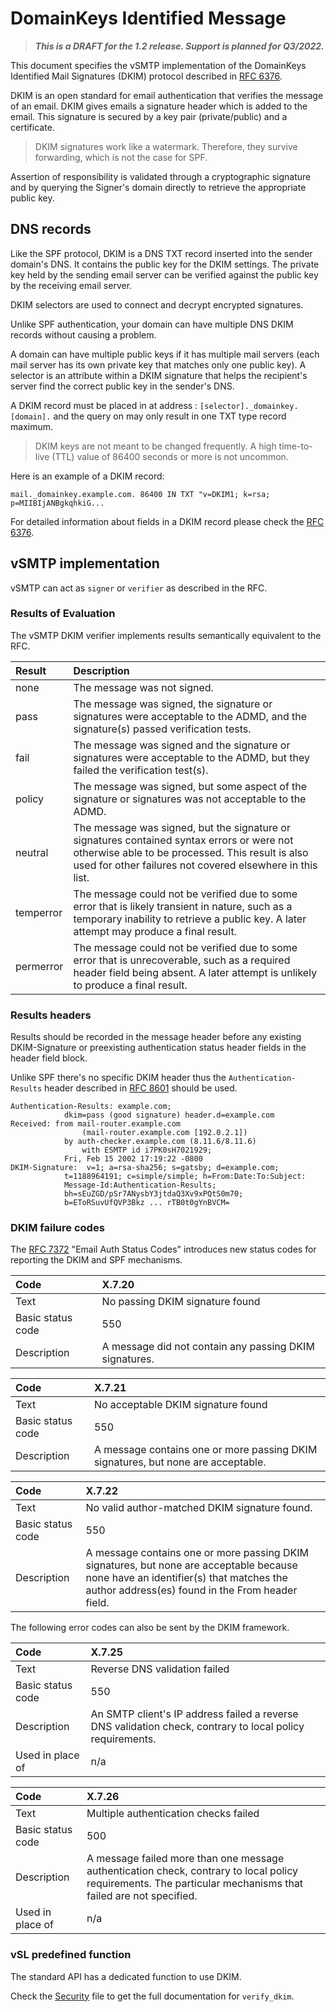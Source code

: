 # DomainKeys Identified Message

> ___This is a DRAFT for the 1.2 release. Support is planned for Q3/2022.___

This document specifies the vSMTP implementation of the DomainKeys Identified Mail Signatures (DKIM) protocol described in [RFC 6376](https://www.rfc-editor.org/rfc/rfc6376.html).

DKIM is an open standard for email authentication that verifies the message of an email. DKIM gives emails a signature header which is added to the email. This signature is secured by a key pair (private/public) and a certificate.

> DKIM signatures work like a watermark. Therefore, they survive forwarding, which is not the case for SPF.

Assertion of responsibility is validated through a cryptographic signature and by querying the Signer's domain directly to retrieve the appropriate public key.

## DNS records

Like the SPF protocol, DKIM is a DNS TXT record inserted into the sender domain's DNS. It contains the public key for the DKIM settings. The private key held by the sending email server can be verified against the public key by the receiving email server.

DKIM selectors are used to connect and decrypt encrypted signatures.

Unlike SPF authentication, your domain can have multiple DNS DKIM records without causing a problem.

A domain can have multiple public keys if it has multiple mail servers (each mail server has its own private key that matches only one public key). A selector is an attribute within a DKIM signature that helps the recipient's server find the correct public key in the sender's DNS.

A DKIM record must be placed in at address : `[selector]._domainkey.[domain].` and the query on may only result in one TXT type record maximum.

> DKIM keys are not meant to be changed frequently. A high time-to-live (TTL) value of 86400 seconds or more is not uncommon.

Here is an example of a DKIM record:

```shell
mail._domainkey.example.com. 86400 IN TXT "v=DKIM1; k=rsa; p=MIIBIjANBgkqhkiG...
```

For detailed information about fields in a DKIM record please check the [RFC 6376](https://www.rfc-editor.org/rfc/rfc6376.html#section-3.5).

## vSMTP implementation

vSMTP can act as `signer` or `verifier` as described in the RFC.

### Results of Evaluation

The vSMTP DKIM verifier implements results semantically equivalent to the RFC.

| Result    | Description                                                                                                                                                                                                  |
| :-------- | :----------------------------------------------------------------------------------------------------------------------------------------------------------------------------------------------------------- |
| none      | The message was not signed.                                                                                                                                                                                  |
| pass      | The message was signed, the signature or signatures were acceptable to the ADMD, and the signature(s) passed verification tests.                                                                             |
| fail      | The message was signed and the signature or signatures were acceptable to the ADMD, but they failed the verification test(s).                                                                                |
| policy    | The message was signed, but some aspect of the signature or signatures was not acceptable to the ADMD.                                                                                                       |
| neutral   | The message was signed, but the signature or signatures contained syntax errors or were not otherwise able to be processed.  This result is also used for other failures not covered elsewhere in this list. |
| temperror | The message could not be verified due to some error that is likely transient in nature, such as a temporary inability to retrieve a public key.  A later attempt may produce a final result.                 |
| permerror | The message could not be verified due to some error that is unrecoverable, such as a required header field being absent. A later attempt is unlikely to produce a final result.                              |

### Results headers

Results should be recorded in the message header before any existing DKIM-Signature or preexisting
authentication status header fields in the header field block.

Unlike SPF there's no specific DKIM header thus the `Authentication-Results` header described in [RFC 8601](https://www.rfc-editor.org/rfc/rfc8601#appendix-B) should be used.

```shell
Authentication-Results: example.com;
            dkim=pass (good signature) header.d=example.com
Received: from mail-router.example.com
                (mail-router.example.com [192.0.2.1])
            by auth-checker.example.com (8.11.6/8.11.6)
                with ESMTP id i7PK0sH7021929;
            Fri, Feb 15 2002 17:19:22 -0800
DKIM-Signature:  v=1; a=rsa-sha256; s=gatsby; d=example.com;
            t=1188964191; c=simple/simple; h=From:Date:To:Subject:
            Message-Id:Authentication-Results;
            bh=sEuZGD/pSr7ANysbY3jtdaQ3Xv9xPQtS0m70;
            b=EToRSuvUfQVP3Bkz ... rTB0t0gYnBVCM=
```

### DKIM failure codes

The [RFC 7372](https://www.rfc-editor.org/rfc/rfc7372.html#section-3) "Email Auth Status Codes" introduces new status codes for reporting the DKIM and SPF mechanisms.

| Code              | X.7.20                                                                                                                                 |
| :---------------- | :----------------------------------------------------------------------------------------------------------------------------------------------------------- |
| Text              | No passing DKIM signature found                                                                                                        |
| Basic status code | 550                                                                                                                                    |
| Description       | A message did not contain any passing DKIM signatures.                                                                                 |

| Code              | X.7.21                                                                           |
| :---------------- | :------------------------------------------------------------------------------- |
| Text              | No acceptable DKIM signature found                                               |
| Basic status code | 550                                                                              |
| Description       | A message contains one or more passing DKIM signatures, but none are acceptable. |

| Code              | X.7.22                                                                                                                                                                                 |
| :---------------- | :------------------------------------------------------------------------------------------------------------------------------------------------------------------------------------- |
| Text              | No valid author-matched DKIM signature found.                                                                                                                                          |
| Basic status code | 550                                                                                                                                                                                    |
| Description       | A message contains one or more passing DKIM signatures, but none are acceptable because none have an identifier(s) that matches the author address(es) found in the From header field. |

The following error codes can also be sent by the DKIM framework.

| Code              | X.7.25                                                                                                    |
| :---------------- | :----------------------------------------------------------------------------------------------------------------------------------------------------------- |
| Text              | Reverse DNS validation failed                                                                                                          |
| Basic status code | 550                                                                                                                                    |
| Description       | An SMTP client's IP address failed a reverse DNS validation check, contrary to local policy requirements.                              |
| Used in place of  | n/a                                                                                                                                    |

| Code              | X.7.26                                                                                                                                                       |
| :---------------- | :----------------------------------------------------------------------------------------------------------------------------------------------------------- |
| Text              | Multiple authentication checks failed                                                                                                                        |
| Basic status code | 500                                                                                                                                                          |
| Description       | A message failed more than one message authentication check, contrary to local policy requirements. The particular mechanisms that failed are not specified. |
| Used in place of  | n/a                                                                                                                                                          |

### vSL predefined function

The standard API has a dedicated function to use DKIM.

Check the [Security](api/../../../reference/vSL/api/Security.md) file to get the full documentation for `verify_dkim`.